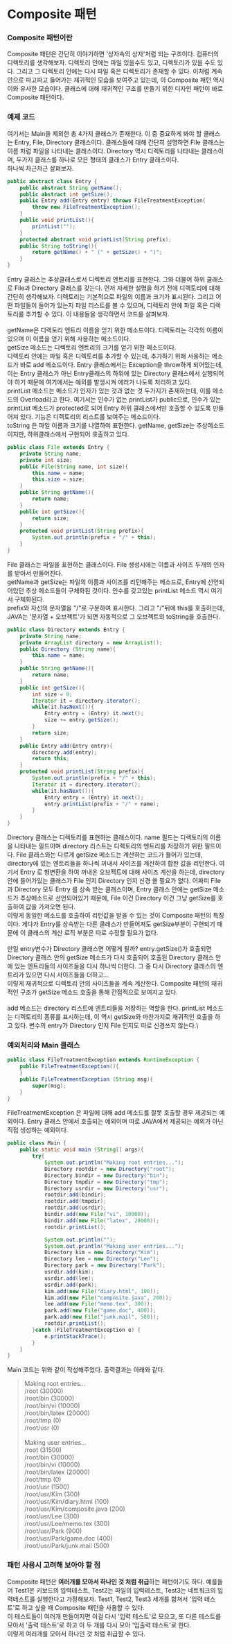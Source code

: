 # Composite 패턴

### Composite 패턴이란
Composite 패턴은 간단히 이야기하면 '상자속의 상자'처럼 되는 구조이다. 컴퓨터의 디렉토리를 생각해보자. 디렉토리 안에는 파일 있을수도 있고,
디렉토리가 있을 수도 있다. 그리고 그 디렉토리 안에는 다시 파일 혹은 디렉토리가 존재할 수 있다. 이처럼 계속 안으로 파고파고 들어가는 재귀적인 모습을
보여주고 있는데, 이 Composite 패턴 역시 이와 유사한 모습이다. 클래스에 대해 재귀적인 구조를 만들기 위한 디자인 패턴이 바로 Composite 패턴이다.

### 예제 코드
여기서는 Main을 제외한 총 4가지 클래스가 존재한다. 이 중 중요하게 봐야 할 클래스는 Entry, File, Directory 클래스이다. 클래스들에 대해 간단히 설명하면
File 클래스는 이름 처럼 파일을 나타내는 클래스이다. Directory 역시 디렉토리를 나타내는 클래스이며, 두가지 클래스를 하나로 모은 형태의 클래스가
Entry 클래스이다. \
하나씩 차근차근 살펴보자.

```java
public abstract class Entry {
    public abstract String getName();
    public abstract int getSize();
    public Entry add(Entry entry) throws FileTreatmentException{
        throw new FileTreatmentException();
    }
    public void printList(){
        printList("");
    }
    protected abstract void printList(String prefix);
    public String toString(){
        return getName() + " (" + getSize() + ")";
    }
}
```
Entry 클래스는 추상클래스로서 디렉토리 엔트리를 표현한다. 그와 더불어 하위 클래스로 File과 Directory 클래스를 갖는다. 먼저 자세한 설명을 하기 전에 
디렉토리에 대해 간단히 생각해보자. 디렉토리는 기본적으로 파일의 이름과 크기가 표시된다. 그리고 어떤 파일들이 들어가 있는지 파일 리스트를 볼 수 있으며, 
디렉토리 안에 파일 혹은 디렉토리를 추가할 수 있다. 이 내용들을 생각하면서 코드를 살펴보자.\
\
getName은 디렉토리 엔트리 이름을 얻기 위한 메소드이다. 디렉토리는 각각의 이름이 있으며 이 이름을 얻기 위해 사용하는 메소드이다. \
getSize 메소드는 디렉토리 엔트리의 크기를 얻기 위한 메소드이다. \
디렉토리 안에는 파일 혹은 디렉토리를 추가할 수 있는데, 추가하기 위해 사용하는 메소드가 바로 add 메소드이다. Entry 클래스에서는 Exception을 throw하게 
되어있는데, 이는 Entry 클래스가 아닌 Entry클래스의 하위에 있는 Directory 클래스에서 실행되어야 하기 때문에 여기에서는 예외를 발생시켜 에러가 나도록 
처리하고 있다.\
printList 메소드는 메소드가 인자가 있는 것과 없는 것 두가지가 존재하는데, 이를 메소드의 Overload라고 한다. 여기서는 인수가 없는 printList가 public으로, 
인수가 있는 printList 메소드가 protected로 되어 Entry 하위 클래스에서만 호출할 수 있도록 만들어져 있다. 기능은 디렉토리의 리스트를 보여주는 메소드이다.\
toString 은 파일 이름과 크기를 나열하여 표현한다. getName, getSize는 추상메소드 이지만, 하위클래스에서 구현되어 호출하고 있다.

```java
public class File extends Entry {
    private String name;
    private int size;
    public File(String name, int size){
        this.name = name;
        this.size = size;
    }
    public String getName(){
        return name;
    }
    public int getSize(){
        return size;
    }
    protected void printList(String prefix){
        System.out.println(prefix + "/" + this);
    }
}
```
File 클래스는 파일을 표현하는 클래스이다. File 생성시에는 이름과 사이즈 두개의 인자를 받아서 만들어진다. \
getName과 getSize는 파일의 이름과 사이즈를 리턴해주는 메소드로, Entry에 선언되어있던 추상 메소드들이 구체화된 것이다. 인수를 갖고있는 printList 메소드 역시 여기서 구체화된다.\
prefix와 자신의 문자열을 "/"로 구분하여 표시한다. 그리고 "/"뒤에 this를 호출하는데, JAVA는 '문자열 + 오브젝트'가 되면 자동적으로 그 오브젝트의 toString을 호출한다.

```java
public class Directory extends Entry {
    private String name;
    private ArrayList directory = new ArrayList();
    public Directory (String name){
        this.name = name;
    }
    public String getName(){
        return name;
    }
    public int getSize(){
        int size = 0;
        Iterator it = directory.iterator();
        while(it.hasNext()){
            Entry entry = (Entry) it.next();
            size += entry.getSize();
        }
        return size;
    }
    public Entry add(Entry entry){
        directory.add(entry);
        return this;
    }
    protected void printList(String prefix){
        System.out.println(prefix + "/" + this);
        Iterator it = directory.iterator();
        while(it.hasNext()){
            Entry entry = (Entry) it.next();
            entry.printList(prefix + "/" + name);
        }
    }
}
```
Directory 클래스는 디렉토리를 표현하는 클래스이다. name 필드는 디렉토리의 이름을 나타내는 필드이며 directory 리스트는 디렉토리의 엔트리를 
저장하기 위한 필드이다. File 클래스와는 다르게 getSize 메소드는 계산하는 코드가 들어가 있는데, directory에 있는 엔트리들을 하나씩 꺼내서 
사이즈를 계산하여 합한 값을 리턴한다. 여기서 Entry 로 형변환을 하여 꺼내온 오브젝트에 대해 사이즈 계산을 하는데, directory 안에 들어가있는 
클래스가 File 인지 Directory 인지 신경 쓸 필요가 없다. 어짜피 File 과 Directory 모두 Entry 를 상속 받는 클래스이며, Entry 클래스 
안에는 getSize 메소드가 추상메소드로 선언되어있기 때문에, File 이건 Directory 이건 그냥 getSize를 호출하여 값을 가져오면 된다. \
이렇게 동일한 메소드를 호출하여 리턴값을 받을 수 있는 것이 Composite 패턴의 특징이다. 게다가 Entry를 상속받는 다른 클래스가 만들어져도 getSize부분이
구현되기 때문에 이 클래스의 계산 로직 부분은 따로 수정할 필요가 없다.\
\
만일 entry변수가 Directory 클래스면 어떻게 될까? entry.getSize()가 호출되면 Directory 클래스 안의 getSize 메소드가 다시 호출되어 호출된 
Directory 클래스 안에 있는 엔트리들의 사이즈들을 다시 하나씩 더한다. 그 중 다시 Directory 클래스의 엔트리가 있으면 다시 사이즈들을 더하고... \
이렇게 재귀적으로 디렉토리 안의 사이즈들을 계속 계산한다. Composite 패턴의 재귀적인 구조가 getSize 메소드 호출을 통해 간접적으로 보여지고 있다.\
\
add 메소드는 directory 리스트에 엔트리들을 저장하는 역할을 한다. printList 메소드는 디렉토리의 종류를 표시하는데, 이 역시 getSize와 마찬가지로
재귀적인 호출을 하고 있다. 변수의 entry가 Directory 인지 File 인지도 따로 신경쓰지 않는다.\

### 예외처리와 Main 클래스
```java
public class FileTreatmentException extends RuntimeException {
    public FileTreatmentException(){
    }
    public FileTreatmentException (String msg){
        super(msg);
    }
}
```
FileTreatmentException 은 파일에 대해 add 메소드를 잘못 호출할 경우 제공되는 예외이다. Entry 클래스 안에서 호출되는 예외이며 따로 JAVA에서 
제공되는 예외가 아닌 직접 생성하는 예외이다. 

```java
public class Main {
    public static void main (String[] args){
        try{
            System.out.println("Making root entries...");
            Directory rootdir = new Directory("root");
            Directory bindir = new Directory("bin");
            Directory tmpdir = new Directory("tmp");
            Directory usrdir = new Directory("usr");
            rootdir.add(bindir);
            rootdir.add(tmpdir);
            rootdir.add(usrdir);
            bindir.add(new File("vi", 10000));
            bindir.add(new File("latex", 20000));
            rootdir.printList();

            System.out.println("");
            System.out.println("Making user entries...");
            Directory kim = new Directory("Kim");
            Directory lee = new Directory("Lee");
            Directory park = new Directory("Park");
            usrdir.add(kim);
            usrdir.add(lee);
            usrdir.add(park);
            kim.add(new File("diary.html", 100));
            kim.add(new File("composite.java", 200));
            lee.add(new File("memo.tex", 300));
            park.add(new File("game.doc", 400));
            park.add(new File("junk.mail", 500));
            rootdir.printList();
        }catch (FileTreatmentException e) {
            e.printStackTrace();
        }
    }
}
```
Main 코드는 위와 같이 작성해주었다. 출력결과는 아래와 같다.

>Making root entries...\
>/root (30000)\
>/root/bin (30000)\
>/root/bin/vi (10000)\
>/root/bin/latex (20000)\
>/root/tmp (0)\
>/root/usr (0)\
>\
>Making user entries...\
>/root (31500)\
>/root/bin (30000)\
>/root/bin/vi (10000)\
>/root/bin/latex (20000)\
>/root/tmp (0)\
>/root/usr (1500)\
>/root/usr/Kim (300)\
>/root/usr/Kim/diary.html (100)\
>/root/usr/Kim/composite.java (200)\
>/root/usr/Lee (300)\
>/root/usr/Lee/memo.tex (300)\
>/root/usr/Park (900)\
>/root/usr/Park/game.doc (400)\
>/root/usr/Park/junk.mail (500)

### 패턴 사용시 고려해 보아야 할 점
Composite 패턴은 **여러개를 모아서 하나인 것 처럼 취급**하는 패턴이기도 하다. 예를들어 Test1은 키보드의 입력테스트, Test2는 파일의 입력테스트,
Test3는 네트워크의 입력테스트를 실행한다고 가정해보자. Test1, Test2, Test3 세개를 합쳐서 '입력 테스트'로 하고 싶을 때 Composite 패턴을 사용할 수 있다.\
이 테스트들이 여러개 만들어지면 이걸 다시 '입력 테스트'로 모으고, 또 다른 테스트를 모아서 '출력 테스트'로 하고 이 두 개를 다시 모아 '입출력 테스트'로 한다.\
이렇게 여러개를 모아서 하나인 것 처럼 취급할 수 있다. 

